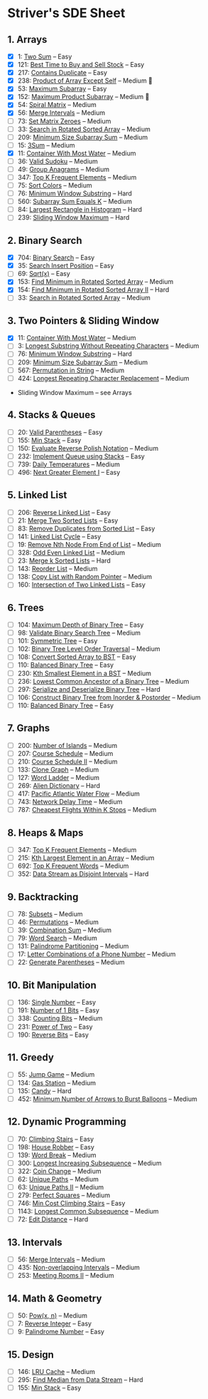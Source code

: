 # Striver's SDE Sheet

## 1. Arrays

- [x] 1: [Two Sum](https://leetcode.com/problems/two-sum/) – Easy
- [x] 121: [Best Time to Buy and Sell Stock](https://leetcode.com/problems/best-time-to-buy-and-sell-stock/) – Easy
- [x] 217: [Contains Duplicate](https://leetcode.com/problems/contains-duplicate/) – Easy
- [x] 238: [Product of Array Except Self](https://leetcode.com/problems/product-of-array-except-self/) – Medium 🔴
- [x] 53: [Maximum Subarray](https://leetcode.com/problems/maximum-subarray/) – Easy
- [x] 152: [Maximum Product Subarray](https://leetcode.com/problems/maximum-product-subarray/) – Medium 🔴
- [x] 54: [Spiral Matrix](https://leetcode.com/problems/spiral-matrix/) – Medium
- [x] 56: [Merge Intervals](https://leetcode.com/problems/merge-intervals/) – Medium
- [ ] 73: [Set Matrix Zeroes](https://leetcode.com/problems/set-matrix-zeroes/) – Medium
- [ ] 33: [Search in Rotated Sorted Array](https://leetcode.com/problems/search-in-rotated-sorted-array/) – Medium
- [ ] 209: [Minimum Size Subarray Sum](https://leetcode.com/problems/minimum-size-subarray-sum/) – Medium
- [ ] 15: [3Sum](https://leetcode.com/problems/3sum/) – Medium
- [x] 11: [Container With Most Water](https://leetcode.com/problems/container-with-most-water/) – Medium
- [ ] 36: [Valid Sudoku](https://leetcode.com/problems/valid-sudoku/) – Medium
- [ ] 49: [Group Anagrams](https://leetcode.com/problems/group-anagrams/) – Medium
- [ ] 347: [Top K Frequent Elements](https://leetcode.com/problems/top-k-frequent-elements/) – Medium
- [ ] 75: [Sort Colors](https://leetcode.com/problems/sort-colors/) – Medium
- [ ] 76: [Minimum Window Substring](https://leetcode.com/problems/minimum-window-substring/) – Hard
- [ ] 560: [Subarray Sum Equals K](https://leetcode.com/problems/subarray-sum-equals-k/) – Medium
- [ ] 84: [Largest Rectangle in Histogram](https://leetcode.com/problems/largest-rectangle-in-histogram/) – Hard
- [ ] 239: [Sliding Window Maximum](https://leetcode.com/problems/sliding-window-maximum/) – Hard

## 2. Binary Search

- [x] 704: [Binary Search](https://leetcode.com/problems/binary-search/) – Easy
- [x] 35: [Search Insert Position](https://leetcode.com/problems/search-insert-position/) – Easy
- [ ] 69: [Sqrt(x)](https://leetcode.com/problems/sqrtx/) – Easy
- [x] 153: [Find Minimum in Rotated Sorted Array](https://leetcode.com/problems/find-minimum-in-rotated-sorted-array/) – Medium
- [x] 154: [Find Minimum in Rotated Sorted Array II](https://leetcode.com/problems/find-minimum-in-rotated-sorted-array-ii/) – Hard
- [ ] 33: [Search in Rotated Sorted Array](https://leetcode.com/problems/search-in-rotated-sorted-array/) – Medium

## 3. Two Pointers & Sliding Window

- [x] 11: [Container With Most Water](https://leetcode.com/problems/container-with-most-water/) – Medium
- [ ] 3: [Longest Substring Without Repeating Characters](https://leetcode.com/problems/longest-substring-without-repeating-characters/) – Medium
- [ ] 76: [Minimum Window Substring](https://leetcode.com/problems/minimum-window-substring/) – Hard
- [ ] 209: [Minimum Size Subarray Sum](https://leetcode.com/problems/minimum-size-subarray-sum/) – Medium
- [ ] 567: [Permutation in String](https://leetcode.com/problems/permutation-in-string/) – Medium
- [ ] 424: [Longest Repeating Character Replacement](https://leetcode.com/problems/longest-repeating-character-replacement/) – Medium
- Sliding Window Maximum – see Arrays

## 4. Stacks & Queues

- [ ] 20: [Valid Parentheses](https://leetcode.com/problems/valid-parentheses/) – Easy
- [ ] 155: [Min Stack](https://leetcode.com/problems/min-stack/) – Easy
- [ ] 150: [Evaluate Reverse Polish Notation](https://leetcode.com/problems/evaluate-reverse-polish-notation/) – Medium
- [ ] 232: [Implement Queue using Stacks](https://leetcode.com/problems/implement-queue-using-stacks/) – Easy
- [ ] 739: [Daily Temperatures](https://leetcode.com/problems/daily-temperatures/) – Medium
- [ ] 496: [Next Greater Element I](https://leetcode.com/problems/next-greater-element-i/) – Easy

## 5. Linked List

- [ ] 206: [Reverse Linked List](https://leetcode.com/problems/reverse-linked-list/) – Easy
- [ ] 21: [Merge Two Sorted Lists](https://leetcode.com/problems/merge-two-sorted-lists/) – Easy
- [ ] 83: [Remove Duplicates from Sorted List](https://leetcode.com/problems/remove-duplicates-from-sorted-list/) – Easy
- [ ] 141: [Linked List Cycle](https://leetcode.com/problems/linked-list-cycle/) – Easy
- [ ] 19: [Remove Nth Node From End of List](https://leetcode.com/problems/remove-nth-node-from-end-of-list/) – Medium
- [ ] 328: [Odd Even Linked List](https://leetcode.com/problems/odd-even-linked-list/) – Medium
- [ ] 23: [Merge k Sorted Lists](https://leetcode.com/problems/merge-k-sorted-lists/) – Hard
- [ ] 143: [Reorder List](https://leetcode.com/problems/reorder-list/) – Medium
- [ ] 138: [Copy List with Random Pointer](https://leetcode.com/problems/copy-list-with-random-pointer/) – Medium
- [ ] 160: [Intersection of Two Linked Lists](https://leetcode.com/problems/intersection-of-two-linked-lists/) – Easy

## 6. Trees

- [ ] 104: [Maximum Depth of Binary Tree](https://leetcode.com/problems/maximum-depth-of-binary-tree/) – Easy
- [ ] 98: [Validate Binary Search Tree](https://leetcode.com/problems/validate-binary-search-tree/) – Medium
- [ ] 101: [Symmetric Tree](https://leetcode.com/problems/symmetric-tree/) – Easy
- [ ] 102: [Binary Tree Level Order Traversal](https://leetcode.com/problems/binary-tree-level-order-traversal/) – Medium
- [ ] 108: [Convert Sorted Array to BST](https://leetcode.com/problems/convert-sorted-array-to-binary-search-tree/) – Easy
- [ ] 110: [Balanced Binary Tree](https://leetcode.com/problems/balanced-binary-tree/) – Easy
- [ ] 230: [Kth Smallest Element in a BST](https://leetcode.com/problems/kth-smallest-element-in-a-bst/) – Medium
- [ ] 236: [Lowest Common Ancestor of a Binary Tree](https://leetcode.com/problems/lowest-common-ancestor-of-a-binary-tree/) – Medium
- [ ] 297: [Serialize and Deserialize Binary Tree](https://leetcode.com/problems/serialize-and-deserialize-binary-tree/) – Hard
- [ ] 106: [Construct Binary Tree from Inorder & Postorder](https://leetcode.com/problems/construct-binary-tree-from-inorder-and-postorder-traversal/) – Medium
- [ ] 110: [Balanced Binary Tree](https://leetcode.com/problems/balanced-binary-tree/) – Easy

## 7. Graphs

- [ ] 200: [Number of Islands](https://leetcode.com/problems/number-of-islands/) – Medium
- [ ] 207: [Course Schedule](https://leetcode.com/problems/course-schedule/) – Medium
- [ ] 210: [Course Schedule II](https://leetcode.com/problems/course-schedule-ii/) – Medium
- [ ] 133: [Clone Graph](https://leetcode.com/problems/clone-graph/) – Medium
- [ ] 127: [Word Ladder](https://leetcode.com/problems/word-ladder/) – Medium
- [ ] 269: [Alien Dictionary](https://leetcode.com/problems/alien-dictionary/) – Hard
- [ ] 417: [Pacific Atlantic Water Flow](https://leetcode.com/problems/pacific-atlantic-water-flow/) – Medium
- [ ] 743: [Network Delay Time](https://leetcode.com/problems/network-delay-time/) – Medium
- [ ] 787: [Cheapest Flights Within K Stops](https://leetcode.com/problems/cheapest-flights-within-k-stops/) – Medium

## 8. Heaps & Maps

- [ ] 347: [Top K Frequent Elements](https://leetcode.com/problems/top-k-frequent-elements/) – Medium
- [ ] 215: [Kth Largest Element in an Array](https://leetcode.com/problems/kth-largest-element-in-an-array/) – Medium
- [ ] 692: [Top K Frequent Words](https://leetcode.com/problems/top-k-frequent-words/) – Medium
- [ ] 352: [Data Stream as Disjoint Intervals](https://leetcode.com/problems/data-stream-as-disjoint-intervals/) – Hard

## 9. Backtracking

- [ ] 78: [Subsets](https://leetcode.com/problems/subsets/) – Medium
- [ ] 46: [Permutations](https://leetcode.com/problems/permutations/) – Medium
- [ ] 39: [Combination Sum](https://leetcode.com/problems/combination-sum/) – Medium
- [ ] 79: [Word Search](https://leetcode.com/problems/word-search/) – Medium
- [ ] 131: [Palindrome Partitioning](https://leetcode.com/problems/palindrome-partitioning/) – Medium
- [ ] 17: [Letter Combinations of a Phone Number](https://leetcode.com/problems/letter-combinations-of-a-phone-number/) – Medium
- [ ] 22: [Generate Parentheses](https://leetcode.com/problems/generate-parentheses/) – Medium

## 10. Bit Manipulation

- [ ] 136: [Single Number](https://leetcode.com/problems/single-number/) – Easy
- [ ] 191: [Number of 1 Bits](https://leetcode.com/problems/number-of-1-bits/) – Easy
- [ ] 338: [Counting Bits](https://leetcode.com/problems/counting-bits/) – Medium
- [ ] 231: [Power of Two](https://leetcode.com/problems/power-of-two/) – Easy
- [ ] 190: [Reverse Bits](https://leetcode.com/problems/reverse-bits/) – Easy

## 11. Greedy

- [ ] 55: [Jump Game](https://leetcode.com/problems/jump-game/) – Medium
- [ ] 134: [Gas Station](https://leetcode.com/problems/gas-station/) – Medium
- [ ] 135: [Candy](https://leetcode.com/problems/candy/) – Hard
- [ ] 452: [Minimum Number of Arrows to Burst Balloons](https://leetcode.com/problems/minimum-number-of-arrows-to-burst-balloons/) – Medium

## 12. Dynamic Programming

- [ ] 70: [Climbing Stairs](https://leetcode.com/problems/climbing-stairs/) – Easy
- [ ] 198: [House Robber](https://leetcode.com/problems/house-robber/) – Easy
- [ ] 139: [Word Break](https://leetcode.com/problems/word-break/) – Medium
- [ ] 300: [Longest Increasing Subsequence](https://leetcode.com/problems/longest-increasing-subsequence/) – Medium
- [ ] 322: [Coin Change](https://leetcode.com/problems/coin-change/) – Medium
- [ ] 62: [Unique Paths](https://leetcode.com/problems/unique-paths/) – Medium
- [ ] 63: [Unique Paths II](https://leetcode.com/problems/unique-paths-ii/) – Medium
- [ ] 279: [Perfect Squares](https://leetcode.com/problems/perfect-squares/) – Medium
- [ ] 746: [Min Cost Climbing Stairs](https://leetcode.com/problems/min-cost-climbing-stairs/) – Easy
- [ ] 1143: [Longest Common Subsequence](https://leetcode.com/problems/longest-common-subsequence/) – Medium
- [ ] 72: [Edit Distance](https://leetcode.com/problems/edit-distance/) – Hard

## 13. Intervals

- [ ] 56: [Merge Intervals](https://leetcode.com/problems/merge-intervals/) – Medium
- [ ] 435: [Non-overlapping Intervals](https://leetcode.com/problems/non-overlapping-intervals/) – Medium
- [ ] 253: [Meeting Rooms II](https://leetcode.com/problems/meeting-rooms-ii/) – Medium

## 14. Math & Geometry

- [ ] 50: [Pow(x, n)](https://leetcode.com/problems/powx-n/) – Medium
- [ ] 7: [Reverse Integer](https://leetcode.com/problems/reverse-integer/) – Easy
- [ ] 9: [Palindrome Number](https://leetcode.com/problems/palindrome-number/) – Easy

## 15. Design

- [ ] 146: [LRU Cache](https://leetcode.com/problems/lru-cache/) – Medium
- [ ] 295: [Find Median from Data Stream](https://leetcode.com/problems/find-median-from-data-stream/) – Hard
- [ ] 155: [Min Stack](https://leetcode.com/problems/min-stack/) – Easy
